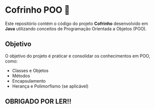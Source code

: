 # Cofrinho POO 🐖

Este repositório contém o código do projeto **Cofrinho** desenvolvido em **Java** utilizando conceitos de Programação Orientada a Objetos (POO).

## Objetivo

O objetivo do projeto é praticar e consolidar os conhecimentos em POO, como:
- Classes e Objetos
- Métodos
- Encapsulamento
- Herança e Polimorfismo (se aplicável)

## OBRIGADO POR LER!!
